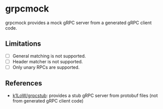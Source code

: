 # grpcmock

grpcmock provides a mock gRPC server from a generated gRPC client code.

## Limitations

- [ ] General matching is not supported.
- [ ] Header matcher is not supported.
- [ ] Only unary RPCs are supported.

## References

- [k1LoW/grpcstub]: provides a stub gRPC server from protobuf files (not from generated gRPC client code)

<!-- links -->

[k1LoW/grpcstub]: https://github.com/k1LoW/grpcstub
